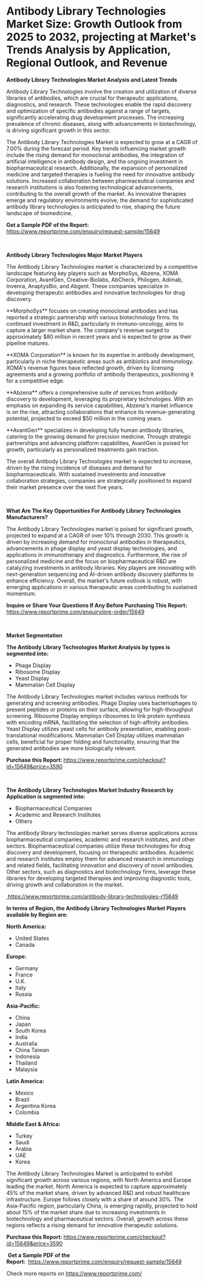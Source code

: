 <p><h1>Antibody Library Technologies Market Size: Growth Outlook from 2025 to 2032, projecting at Market's Trends Analysis by Application, Regional Outlook, and Revenue</h1></p><p><strong>Antibody Library Technologies Market Analysis and Latest Trends</strong></p>
<p><p>Antibody Library Technologies involve the creation and utilization of diverse libraries of antibodies, which are crucial for therapeutic applications, diagnostics, and research. These technologies enable the rapid discovery and optimization of specific antibodies against a range of targets, significantly accelerating drug development processes. The increasing prevalence of chronic diseases, along with advancements in biotechnology, is driving significant growth in this sector.</p><p>The Antibody Library Technologies Market is expected to grow at a CAGR of 7.00% during the forecast period. Key trends influencing market growth include the rising demand for monoclonal antibodies, the integration of artificial intelligence in antibody design, and the ongoing investment in biopharmaceutical research. Additionally, the expansion of personalized medicine and targeted therapies is fueling the need for innovative antibody solutions. Increased collaboration between pharmaceutical companies and research institutions is also fostering technological advancements, contributing to the overall growth of the market. As innovative therapies emerge and regulatory environments evolve, the demand for sophisticated antibody library technologies is anticipated to rise, shaping the future landscape of biomedicine.</p></p>
<p><strong>Get a Sample PDF of the Report:&nbsp;</strong> <a href="https://www.reportprime.com/enquiry/request-sample/15649?utm_campaign=2633&utm_medium=2&utm_source=Github&utm_content=ia&utm_term=20032025&utm_id=antibody-library-technologies">https://www.reportprime.com/enquiry/request-sample/15649</a></p>
<p>&nbsp;</p>
<p><strong>Antibody Library Technologies Major Market Players</strong></p>
<p><p>The Antibody Library Technologies market is characterized by a competitive landscape featuring key players such as MorphoSys, Abzena, XOMA Corporation, AvantGen, Creative-Biolabs, AbCheck, Philogen, Adimab, Invenra, AnaptysBio, and Abgent. These companies specialize in developing therapeutic antibodies and innovative technologies for drug discovery.</p><p>**MorphoSys** focuses on creating monoclonal antibodies and has reported a strategic partnership with various biotechnology firms. Its continued investment in R&D, particularly in immuno-oncology, aims to capture a larger market share. The company's revenue surged to approximately $80 million in recent years and is expected to grow as their pipeline matures.</p><p>**XOMA Corporation** is known for its expertise in antibody development, particularly in niche therapeutic areas such as antibiotics and immunology. XOMA's revenue figures have reflected growth, driven by licensing agreements and a growing portfolio of antibody therapeutics, positioning it for a competitive edge.</p><p>**Abzena** offers a comprehensive suite of services from antibody discovery to development, leveraging its proprietary technologies. With an emphasis on expanding its service capabilities, Abzena's market influence is on the rise, attracting collaborations that enhance its revenue-generating potential, projected to exceed $50 million in the coming years.</p><p>**AvantGen** specializes in developing fully human antibody libraries, catering to the growing demand for precision medicine. Through strategic partnerships and advancing platform capabilities, AvantGen is poised for growth, particularly as personalized treatments gain traction.</p><p>The overall Antibody Library Technologies market is expected to increase, driven by the rising incidence of diseases and demand for biopharmaceuticals. With sustained investments and innovative collaboration strategies, companies are strategically positioned to expand their market presence over the next five years.</p></p>
<p>&nbsp;</p>
<p><strong>What Are The Key Opportunities For Antibody Library Technologies Manufacturers?</strong></p>
<p><p>The Antibody Library Technologies market is poised for significant growth, projected to expand at a CAGR of over 10% through 2030. This growth is driven by increasing demand for monoclonal antibodies in therapeutics, advancements in phage display and yeast display technologies, and applications in immunotherapy and diagnostics. Furthermore, the rise of personalized medicine and the focus on biopharmaceutical R&D are catalyzing investments in antibody libraries. Key players are innovating with next-generation sequencing and AI-driven antibody discovery platforms to enhance efficiency. Overall, the market's future outlook is robust, with emerging applications in various therapeutic areas contributing to sustained momentum.</p></p>
<p><strong>Inquire or Share Your Questions If Any Before Purchasing This Report:</strong> <a href="https://www.reportprime.com/enquiry/pre-order/15649?utm_campaign=2633&utm_medium=2&utm_source=Github&utm_content=ia&utm_term=20032025&utm_id=antibody-library-technologies">https://www.reportprime.com/enquiry/pre-order/15649</a></p>
<p>&nbsp;</p>
<p><strong>Market Segmentation</strong></p>
<p><strong>The Antibody Library Technologies Market Analysis by types is segmented into:</strong></p>
<p><ul><li>Phage Display</li><li>Ribosome Display</li><li>Yeast Display</li><li>Mammalian Cell Display</li></ul></p>
<p><p>The Antibody Library Technologies market includes various methods for generating and screening antibodies. Phage Display uses bacteriophages to present peptides or proteins on their surface, allowing for high-throughput screening. Ribosome Display employs ribosomes to link protein synthesis with encoding mRNA, facilitating the selection of high-affinity antibodies. Yeast Display utilizes yeast cells for antibody presentation, enabling post-translational modifications. Mammalian Cell Display utilizes mammalian cells, beneficial for proper folding and functionality, ensuring that the generated antibodies are more biologically relevant.</p></p>
<p><strong>Purchase this Report:&nbsp;</strong><a href="https://www.reportprime.com/checkout?id=15649&price=3590&utm_campaign=2633&utm_medium=2&utm_source=Github&utm_content=ia&utm_term=20032025&utm_id=antibody-library-technologies">https://www.reportprime.com/checkout?id=15649&price=3590</a></p>
<p>&nbsp;</p>
<p><strong>The Antibody Library Technologies Market Industry Research by Application is segmented into:</strong></p>
<p><ul><li>Biopharmaceutical Companies</li><li>Academic and Research Institutes</li><li>Others</li></ul></p>
<p><p>The antibody library technologies market serves diverse applications across biopharmaceutical companies, academic and research institutes, and other sectors. Biopharmaceutical companies utilize these technologies for drug discovery and development, focusing on therapeutic antibodies. Academic and research institutes employ them for advanced research in immunology and related fields, facilitating innovation and discovery of novel antibodies. Other sectors, such as diagnostics and biotechnology firms, leverage these libraries for developing targeted therapies and improving diagnostic tools, driving growth and collaboration in the market.</p></p>
<p><a href="https://www.reportprime.com/antibody-library-technologies-r15649?utm_campaign=2633&utm_medium=2&utm_source=Github&utm_content=ia&utm_term=20032025&utm_id=antibody-library-technologies">&nbsp;https://www.reportprime.com/antibody-library-technologies-r15649</a></p>
<p><strong>In terms of Region, the Antibody Library Technologies Market Players available by Region are:</strong></p>
<p>
    <p> <strong> North America: </strong>
        <ul>
            <li>United States</li>
            <li>Canada</li>
        </ul>
        </p> 
    <p> <strong> Europe: </strong>
        <ul>
            <li>Germany</li>
            <li>France</li>
            <li>U.K.</li>
            <li>Italy</li>
            <li>Russia</li>
        </ul>
        </p> 
    <p> <strong> Asia-Pacific: </strong>
        <ul>
            <li>China</li>
            <li>Japan</li>
            <li>South Korea</li>
            <li>India</li>
            <li>Australia</li>
            <li>China Taiwan</li>
            <li>Indonesia</li>
            <li>Thailand</li>
            <li>Malaysia</li>
        </ul>
        </p> 
    <p> <strong> Latin America: </strong>
        <ul>
            <li>Mexico</li>
            <li>Brazil</li>
            <li>Argentina Korea</li>
            <li>Colombia</li>
        </ul>
        </p> 
    <p> <strong> Middle East & Africa: </strong>
        <ul>
            <li>Turkey</li>
            <li>Saudi</li>
            <li>Arabia</li>
            <li>UAE</li>
            <li>Korea</li>
        </ul>
    </p>
    </p>
<p><p>The Antibody Library Technologies Market is anticipated to exhibit significant growth across various regions, with North America and Europe leading the market. North America is expected to capture approximately 45% of the market share, driven by advanced R&D and robust healthcare infrastructure. Europe follows closely with a share of around 30%. The Asia-Pacific region, particularly China, is emerging rapidly, projected to hold about 15% of the market share due to increasing investments in biotechnology and pharmaceutical sectors. Overall, growth across these regions reflects a rising demand for innovative therapeutic solutions.</p></p>
<p><strong>Purchase this Report: </strong><a href="https://www.reportprime.com/checkout?id=15649&price=3590&utm_campaign=2633&utm_medium=2&utm_source=Github&utm_content=ia&utm_term=20032025&utm_id=antibody-library-technologies">https://www.reportprime.com/checkout?id=15649&price=3590</a></p>
<p>&nbsp;<strong>Get a Sample PDF of the Report:&nbsp;&nbsp;</strong><a href="https://www.reportprime.com/enquiry/request-sample/15649?utm_campaign=2633&utm_medium=2&utm_source=Github&utm_content=ia&utm_term=20032025&utm_id=antibody-library-technologies">https://www.reportprime.com/enquiry/request-sample/15649</a></p>
<p><strong></strong></p>
<p>Check more reports on <a href="https://www.reportprime.com/?utm_campaign=2633&utm_medium=2&utm_source=Github&utm_content=ia&utm_term=20032025&utm_id=antibody-library-technologies">https://www.reportprime.com/</a></p>